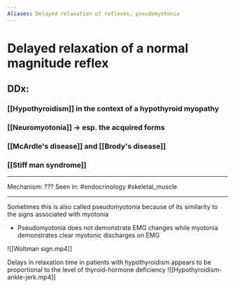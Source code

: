 ```yaml
---
Aliases: Delayed relaxation of reflexes, pseudomyotonia
---
```

# Delayed relaxation of a normal magnitude reflex 
## DDx:
### [[Hypothyroidism]] in the context of a hypothyroid myopathy
### [[Neuromyotonia]] -> esp. the acquired forms
### [[McArdle's disease]] and [[Brody's disease]]
### [[Stiff man syndrome]]

---
Mechanism: ???
Seen in: #endocrinology #skeletal_muscle 

---
Sometimes this is also called pseudomyotonia because of its similarity to the signs associated with myotonia
- Pseudomyotonia does not demonstrate EMG changes while myotonia demonstrates clear myotonic discharges on EMG

![[Woltman sign.mp4]]

Delays in relaxation time in patients with hypothyroidism appears to be proportional to the level of thyroid-hormone deficiency
![[Hypothyroidism-ankle-jerk.mp4]]
